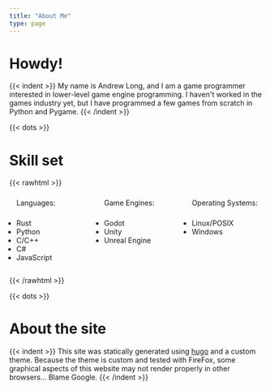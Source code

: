 ```yaml
---
title: "About Me"
type: page
---
```


# Howdy!
{{< indent >}}
My name is Andrew Long, and I am a game programmer interested in lower-level game engine programming. I haven't worked in the games industry yet, but I have programmed a few games from scratch in Python and Pygame.
{{< /indent >}}

{{< dots >}}

# Skill set

{{< rawhtml >}}

<style>
.skill-container {
    --border-radius: .5em;
    --border-width: .1em;
    --border-style: solid;
    --border-color: var(--text-color-20);
    
    --text-padding: .5em;
    --skill-bkg: var(--bg-color-70);

    display: flex;
    justify-content: space-between;
    flex-grow: 1;
    flex-wrap: wrap;
    flex-shrink: 0;
    margin-bottom: var(--gen-bottom-padding);
}

.skill-subsection {
    min-width: 28%;
    background-color: var(--skill-bkg);
    margin: .5em;
    border: var(--border-width) var(--border-style) var(--border-color);
    border-radius: var(--border-radius);
}

.skill-subsection > .blog-head-2-wrapper {
    display: flex;
    flex: 1 1;
    width: 100%;
    border-bottom: var(--border-width) var(--border-style) var(--border-color);
}

.skill-subsection > .blog-head-2-wrapper > head2 {
    padding-left: var(--text-padding);
    padding-right: var(--text-padding);
    padding-top: calc(var(--text-padding) / 4);
    padding-bottom: calc(var(--text-padding) / 4);
}

.skill-subsection > ul {
    padding: var(--text-padding);
}
</style>

<div class="skill-container">
    <div class="skill-subsection">
        <div class="blog-head-2-wrapper">
	    <head2 class="blog-head-2">Languages:</head2>
        </div>
        <ul>
            <li>Rust</li>
            <li>Python</li>
            <li>C/C++</li>
            <li>C#</li>
            <li>JavaScript</li>
        </ul>
    </div>
    <div class="skill-subsection">
        <div class="blog-head-2-wrapper">
            <head2 class="blog-head-2">Game Engines:</head2>
        </div>
        <ul>
            <li>Godot</li>
            <li>Unity</li>
            <li>Unreal Engine</li>
        </ul>
    </div>
    <div class="skill-subsection">
        <div class="blog-head-2-wrapper">
            <head2 class="blog-head-2">Operating Systems:</head2>
        </div>
        <ul>
            <li>Linux/POSIX</li>
            <li>Windows</li>
        </ul>
    </div>
</div>
{{< /rawhtml >}}

{{< dots >}}

# About the site
{{< indent >}}
This site was statically generated using [hugo](https://gohugo.io/) and a custom theme. Because the theme is custom and tested with FireFox, some graphical aspects of this website may not render properly in other browsers... Blame Google.
{{< /indent >}}
